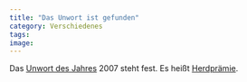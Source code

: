 ```yaml
---
title: "Das Unwort ist gefunden"
category: Verschiedenes
tags: 
image: 
---
```


Das [Unwort des Jahres](http://www.misantropolis.de/2007/11/unwoerter/) 2007 steht fest. Es heißt [Herdprämie](http://www.ib-klartext.de/sprachblog_comments.php?id=-herdprmie-und-subprime_0_14_0_C).
